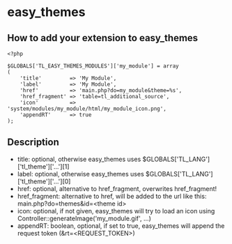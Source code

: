 easy_themes
===========

How to add your extension to easy_themes
---

```
<?php

$GLOBALS['TL_EASY_THEMES_MODULES']['my_module'] = array
(
    'title'         => 'My Module',
    'label'         => 'My Module',
    'href'          => 'main.php?do=my_module&theme=%s',
    'href_fragment' => 'table=tl_additional_source',
    'icon'          => 'system/modules/my_module/html/my_module_icon.png',
    'appendRT'      => true
);
```

Description
---

 * title:			optional, otherwise easy_themes uses $GLOBALS['TL_LANG']['tl_theme']['...'][1]
 * label:			optional, otherwise easy_themes uses $GLOBALS['TL_LANG']['tl_theme']['...'][0]
 * href:			optional, alternative to href_fragment, overwrites href_fragment!
 * href_fragment:	alternative to href, will be added to the url like this: main.php?do=themes&id=\<theme id\>
 * icon:			optional, if not given, easy_themes will try to load an icon using Controller::generateImage('my_module.gif', ...)
 * appendRT:		boolean, optional, if set to true, easy_themes will append the request token (&rt=\<REQUEST_TOKEN\>)